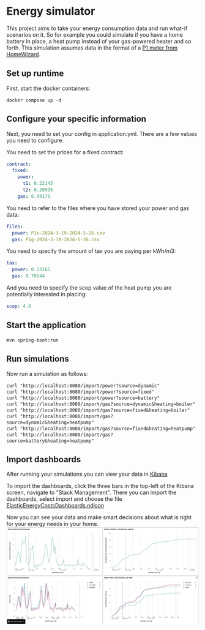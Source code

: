 # Energy simulator
This project aims to take your energy consumption data and run what-if scenarios on it. So for
example you could simulate if you have a home battery in place, a heat pump instead of your
gas-powered heater and so forth. This simulation assumes data in the format of a [P1 meter from HomeWizard](https://www.homewizard.com/nl/p1-meter/).

## Set up runtime
First, start the docker containers:
```
docker compose up -d
```

## Configure your specific information
Next, you need to set your config in application.yml. There are a few values you need to configure.

You need to set the prices for a fixed contract:

```yaml
contract:
  fixed:
    power:
      t1: 0.22145
      t2: 0.20935
    gas: 0.99179
```

You need to refer to the files where you have stored your power and gas data:
```yaml
files:
  power: P1e-2024-3-19-2024-5-26.csv
  gas: P1g-2024-3-19-2024-5-26.csv
```

You need to specify the amount of tax you are paying per kWh/m3:
```yaml
tax:
  power: 0.13165
  gas: 0.70544
```

And you need to specify the scop value of the heat pump you are potentially interested in placing:
```yaml
scop: 4.0
```

## Start the application
```
mvn spring-boot:run
```

## Run simulations
Now run a simulation as follows:
```
curl "http://localhost:8080/import/power?source=dynamic"
curl "http://localhost:8080/import/power?source=fixed"
curl "http://localhost:8080/import/power?source=battery"
curl "http://localhost:8080/import/gas?source=dynamic&heating=boiler"
curl "http://localhost:8080/import/gas?source=fixed&heating=boiler"
curl "http://localhost:8080/import/gas?source=dynamic&heating=heatpump"
curl "http://localhost:8080/import/gas?source=fixed&heating=heatpump"
curl "http://localhost:8080/import/gas?source=battery&heating=heatpump"
```

## Import dashboards
After running your simulations you can view your data in [Kibana](http://localhost:5601)

To import the dashboards, click the three bars in the top-left of the Kibana screen, navigate to "Stack Management".
There you can import the dashboards, select import and choose the file [ElasticEnergyCostsDashboards.ndjson](ElasticEnergyCostsDashboards.ndjson)

Now you can see your data and make smart decisions about what is right for your energy needs in your home.
![screenshot](DashboardsScreenshot.png)
